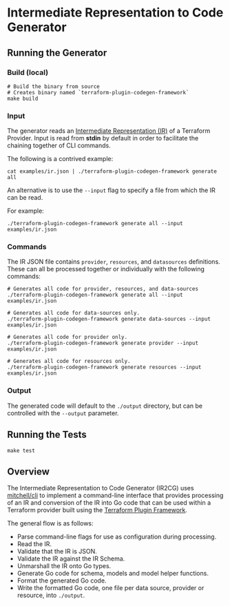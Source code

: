 # Intermediate Representation to Code Generator

## Running the Generator

### Build (local)
```shell
# Build the binary from source
# Creates binary named `terraform-plugin-codegen-framework`
make build
```

### Input

The generator reads an [Intermediate Representation (IR)](https://github.com/hashicorp/terraform-plugin-codegen-spec) of a Terraform Provider. Input is read from **stdin** by default in order to facilitate the chaining together of CLI commands.

The following is a contrived example:

```shell
cat examples/ir.json | ./terraform-plugin-codegen-framework generate all
```

An alternative is to use the `--input` flag to specify a file from which the IR can be read.

For example:

```shell
./terraform-plugin-codegen-framework generate all --input examples/ir.json
```

### Commands
The IR JSON file contains `provider`, `resources`, and `datasources` definitions. These can all be processed together or individually with the following commands:

```shell
# Generates all code for provider, resources, and data-sources
./terraform-plugin-codegen-framework generate all --input examples/ir.json

# Generates all code for data-sources only.
./terraform-plugin-codegen-framework generate data-sources --input examples/ir.json

# Generates all code for provider only.
./terraform-plugin-codegen-framework generate provider --input examples/ir.json

# Generates all code for resources only.
./terraform-plugin-codegen-framework generate resources --input examples/ir.json
```

### Output

The generated code will default to the `./output` directory, but can be controlled with the `--output` parameter.

## Running the Tests

```shell
make test
```

## Overview

The Intermediate Representation to Code Generator (IR2CG) uses 
[mitchell/cli](https://github.com/mitchellh/cli) to implement a command-line interface that
provides processing of an IR and conversion of the IR into Go code that can be used within
a Terraform provider built using the 
[Terraform Plugin Framework](https://developer.hashicorp.com/terraform/plugin/framework). 

The general flow is as follows:

* Parse command-line flags for use as configuration during processing.
* Read the IR.
* Validate that the IR is JSON.
* Validate the IR against the IR Schema.
* Unmarshall the IR onto Go types.
* Generate Go code for schema, models and model helper functions.
* Format the generated Go code.
* Write the formatted Go code, one file per data source, provider or resource, into
  `./output`.

